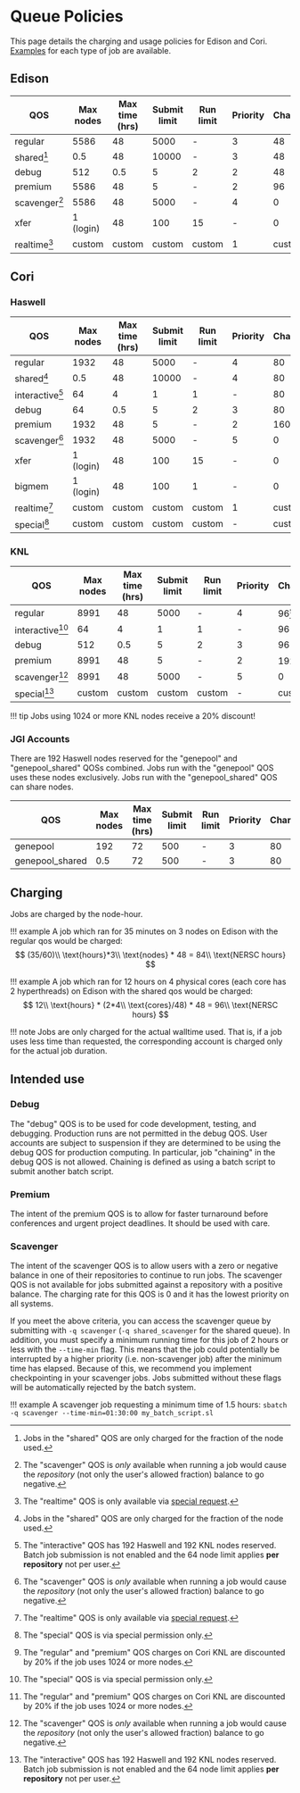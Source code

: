 # Queue Policies

This page details the charging and usage policies for Edison and
Cori. [Examples](examples/index.md) for each type of job are available.

## Edison

| QOS           | Max nodes | Max time (hrs) | Submit limit | Run limit | Priority | Charge |
|---------------|-----------|----------------|--------------|-----------|----------|--------|
| regular       | 5586      | 48             | 5000         | -         | 3        | 48     |
| shared[^1]    | 0.5       | 48             | 10000        | -         | 3        | 48     |
| debug         | 512       | 0.5            | 5            | 2         | 2        | 48     |
| premium       | 5586      | 48             | 5            | -         | 2        | 96     |
| scavenger[^2] | 5586      | 48             | 5000         | -         | 4        | 0      |
| xfer          | 1 (login) | 48             | 100          | 15        | -        | 0      |
| realtime[^3]  | custom    | custom         | custom       | custom    | 1        | custom |

## Cori

### Haswell

| QOS             | Max nodes | Max time (hrs) | Submit limit | Run limit | Priority | Charge |
|-----------------|-----------|----------------|--------------|-----------|----------|--------|
| regular         | 1932      | 48             | 5000         | -         | 4        | 80     |
| shared[^1]      | 0.5       | 48             | 10000        | -         | 4        | 80     |
| interactive[^4] | 64        | 4              | 1            | 1         | -        | 80     |
| debug           | 64        | 0.5            | 5            | 2         | 3        | 80     |
| premium         | 1932      | 48             | 5            | -         | 2        | 160    |
| scavenger[^2]   | 1932      | 48             | 5000         | -         | 5        | 0      |
| xfer            | 1 (login) | 48             | 100          | 15        | -        | 0      |
| bigmem          | 1 (login) | 48             | 100          | 1         | -        | 0      |
| realtime[^3]    | custom    | custom         | custom       | custom    | 1        | custom |
| special[^5]     | custom    | custom         | custom       | custom    | -        | custom |

### KNL

| QOS             | Max nodes | Max time (hrs) | Submit limit | Run limit | Priority | Charge |
|-----------------|-----------|----------------|--------------|-----------|----------|--------|
| regular         | 8991      | 48             | 5000         | -         | 4        | 96[^6] |
| interactive[^5] | 64        | 4              | 1            | 1         | -        | 96     |
| debug           | 512       | 0.5            | 5            | 2         | 3        | 96     |
| premium         | 8991      | 48             | 5            | -         | 2        | 192[^6]|
| scavenger[^2]   | 8991      | 48             | 5000         | -         | 5        | 0      |
| special[^4]     | custom    | custom         | custom       | custom    | -        | custom |

!!! tip
	Jobs using 1024 or more KNL nodes receive a 20% discount!

### JGI Accounts

There are 192 Haswell nodes reserved for the "genepool" and
"genepool_shared" QOSs combined.  Jobs run with the "genepool" QOS
uses these nodes exclusively. Jobs run with the "genepool_shared" QOS
can share nodes.

| QOS             | Max nodes | Max time (hrs) | Submit limit | Run limit | Priority | Charge |
|-----------------|-----------|----------------|--------------|-----------|----------|--------|
| genepool        | 192       | 72             | 500          | -         | 3        | 80     |
| genepool_shared | 0.5       | 72             | 500          | -         | 3        | 80     |

## Charging

Jobs are charged by the node-hour.

!!! example
	A job which ran for 35 minutes on 3 nodes on Edison with
	the regular qos would be charged:
	$$ (35/60)\\ \text{hours}*3\\ \text{nodes} * 48 = 84\\ \text{NERSC hours} $$

!!! example
	A job which ran for 12 hours on 4 physical cores (each core has 2 hyperthreads)
	on Edison with the shared qos would be charged:
	$$ 12\\ \text{hours} * (2*4\\ \text{cores}/48) * 48 = 96\\ \text{NERSC hours} $$

!!! note
    Jobs are only charged for the actual walltime used. That is, if a job uses less
    time than requested, the corresponding account is charged only for the actual job
    duration.

## Intended use

### Debug

The "debug" QOS is to be used for code development, testing, and
debugging. Production runs are not permitted in the debug QOS. User
accounts are subject to suspension if they are determined to be using
the debug QOS for production computing. In particular, job "chaining"
in the debug QOS is not allowed. Chaining is defined as using a batch
script to submit another batch script.

### Premium

The intent of the premium QOS is to allow for faster turnaround before
conferences and urgent project deadlines. It should be used with care.

### Scavenger

The intent of the scavenger QOS is to allow users with a zero or
negative balance in one of their repositories to continue to run jobs.
The scavenger QOS is not available for jobs submitted against
a repository with a positive balance. The charging rate for this QOS
is 0 and it has the lowest priority on all systems.

If you meet the above criteria, you can access the scavenger queue by
submitting with `-q scavenger` (`-q shared_scavenger` for the shared
queue). In addition, you must specify a minimum running time for this
job of 2 hours or less with the `--time-min` flag. This means that the
job could potentially be interrupted by a higher priority
(i.e. non-scavenger job) after the minimum time has elapsed. Because
of this, we recommend you implement checkpointing in your scavenger
jobs. Jobs submitted without these flags will be automatically
rejected by the batch system.

!!! example
        A scavenger job requesting a minimum time of 1.5 hours:
	`sbatch -q scavenger --time-min=01:30:00 my_batch_script.sl`

[^1]:
	Jobs in the "shared" QOS are only charged for the fraction of the
	node used.

[^2]:
	The "scavenger" QOS is *only* available when running a job would
    cause the *repository* (not only the user's allowed fraction)
    balance to go negative.

[^3]:
	The "realtime" QOS is only available via
    [special request](https://nersc.service-now.com/catalog_home.do?sysparm_view=catalog_default).

[^4]:
	The "interactive" QOS has 192 Haswell and 192 KNL nodes
    reserved. Batch job submission is not enabled and the 64 node
    limit applies **per repository** not per user.

[^5]:
	The "special" QOS is via special permission only.

[^6]:
	The "regular" and "premium" QOS charges on Cori KNL are discounted
    by 20% if the job uses 1024 or more nodes.
